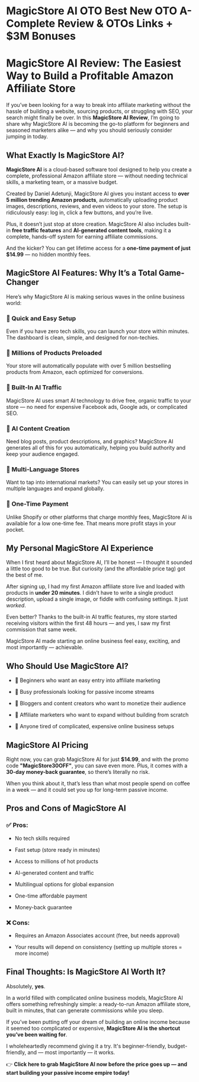 # MagicStore AI OTO Best New OTO A-Complete Review & OTOs Links + $3M Bonuses
<h1 class="" data-start="200" data-end="284">MagicStore AI Review: The Easiest Way to Build a Profitable Amazon Affiliate Store</h1>
<p class="" data-start="286" data-end="675">If you’ve been looking for a way to break into affiliate marketing without the hassle of building a website, sourcing products, or struggling with SEO, your search might finally be over. In this <strong data-start="481" data-end="505">MagicStore AI Review</strong>, I’m going to share why MagicStore AI is becoming the go-to platform for beginners and seasoned marketers alike — and why you should seriously consider jumping in today.</p>

<h2 class="" data-start="677" data-end="710">What Exactly Is MagicStore AI?</h2>
<p class="" data-start="712" data-end="911"><strong data-start="712" data-end="729">MagicStore AI</strong> is a cloud-based software tool designed to help you create a complete, professional Amazon affiliate store — without needing technical skills, a marketing team, or a massive budget.</p>
<p class="" data-start="913" data-end="1199">Created by Daniel Adetunji, MagicStore AI gives you instant access to <strong data-start="983" data-end="1026">over 5 million trending Amazon products</strong>, automatically uploading product images, descriptions, reviews, and even videos to your store. The setup is ridiculously easy: log in, click a few buttons, and you’re live.</p>
<p class="" data-start="1201" data-end="1419">Plus, it doesn’t just stop at store creation. MagicStore AI also includes built-in <strong data-start="1284" data-end="1309">free traffic features</strong> and <strong data-start="1314" data-end="1344">AI-generated content tools</strong>, making it a complete, hands-off system for earning affiliate commissions.</p>
<p class="" data-start="1421" data-end="1532">And the kicker? You can get lifetime access for a <strong data-start="1471" data-end="1506">one-time payment of just $14.99</strong> — no hidden monthly fees.</p>

<h2 class="" data-start="1534" data-end="1590">MagicStore AI Features: Why It’s a Total Game-Changer</h2>
<p class="" data-start="1592" data-end="1670">Here’s why MagicStore AI is making serious waves in the online business world:</p>

<h3 class="" data-start="1672" data-end="1699">🚀 Quick and Easy Setup</h3>
<p class="" data-start="1700" data-end="1838">Even if you have zero tech skills, you can launch your store within minutes. The dashboard is clean, simple, and designed for non-techies.</p>

<h3 class="" data-start="1840" data-end="1877">🚀 Millions of Products Preloaded</h3>
<p class="" data-start="1878" data-end="2002">Your store will automatically populate with over 5 million bestselling products from Amazon, each optimized for conversions.</p>

<h3 class="" data-start="2004" data-end="2030">🚀 Built-In AI Traffic</h3>
<p class="" data-start="2031" data-end="2184">MagicStore AI uses smart AI technology to drive free, organic traffic to your store — no need for expensive Facebook ads, Google ads, or complicated SEO.</p>

<h3 class="" data-start="2186" data-end="2212">🚀 AI Content Creation</h3>
<p class="" data-start="2213" data-end="2384">Need blog posts, product descriptions, and graphics? MagicStore AI generates all of this for you automatically, helping you build authority and keep your audience engaged.</p>

<h3 class="" data-start="2386" data-end="2414">🚀 Multi-Language Stores</h3>
<p class="" data-start="2415" data-end="2531">Want to tap into international markets? You can easily set up your stores in multiple languages and expand globally.</p>

<h3 class="" data-start="2533" data-end="2556">🚀 One-Time Payment</h3>
<p class="" data-start="2557" data-end="2712">Unlike Shopify or other platforms that charge monthly fees, MagicStore AI is available for a low one-time fee. That means more profit stays in your pocket.</p>

<h2 class="" data-start="2714" data-end="2753">My Personal MagicStore AI Experience</h2>
<p class="" data-start="2755" data-end="2927">When I first heard about MagicStore AI, I’ll be honest — I thought it sounded a little too good to be true. But curiosity (and the affordable price tag) got the best of me.</p>
<p class="" data-start="2929" data-end="3168">After signing up, I had my first Amazon affiliate store live and loaded with products in <strong data-start="3018" data-end="3038">under 20 minutes</strong>. I didn’t have to write a single product description, upload a single image, or fiddle with confusing settings. It just <em data-start="3159" data-end="3167">worked</em>.</p>
<p class="" data-start="3170" data-end="3341">Even better? Thanks to the built-in AI traffic features, my store started receiving visitors within the first 48 hours — and yes, I saw my first commission that same week.</p>
<p class="" data-start="3343" data-end="3445">MagicStore AI made starting an online business feel easy, exciting, and most importantly — achievable.</p>

<h2 class="" data-start="3447" data-end="3479">Who Should Use MagicStore AI?</h2>
<ul data-start="3481" data-end="3814">
 	<li class="" data-start="3481" data-end="3543">
<p class="" data-start="3483" data-end="3543">🌟 Beginners who want an easy entry into affiliate marketing</p>
</li>
 	<li class="" data-start="3544" data-end="3602">
<p class="" data-start="3546" data-end="3602">🌟 Busy professionals looking for passive income streams</p>
</li>
 	<li class="" data-start="3603" data-end="3673">
<p class="" data-start="3605" data-end="3673">🌟 Bloggers and content creators who want to monetize their audience</p>
</li>
 	<li class="" data-start="3674" data-end="3747">
<p class="" data-start="3676" data-end="3747">🌟 Affiliate marketers who want to expand without building from scratch</p>
</li>
 	<li class="" data-start="3748" data-end="3814">
<p class="" data-start="3750" data-end="3814">🌟 Anyone tired of complicated, expensive online business setups</p>
</li>
</ul>
<h2 class="" data-start="3816" data-end="3840">MagicStore AI Pricing</h2>
<p class="" data-start="3842" data-end="4056">Right now, you can grab MagicStore AI for just <strong data-start="3889" data-end="3899">$14.99</strong>, and with the promo code <strong data-start="3925" data-end="3946">"MagicStore30OFF"</strong>, you can save even more. Plus, it comes with a <strong data-start="3994" data-end="4025">30-day money-back guarantee</strong>, so there’s literally no risk.</p>
<p class="" data-start="4058" data-end="4198">When you think about it, that’s less than what most people spend on coffee in a week — and it could set you up for long-term passive income.</p>

<h2 class="" data-start="4200" data-end="4233">Pros and Cons of MagicStore AI</h2>
<h3 class="" data-start="4235" data-end="4246">✅ Pros:</h3>
<ul data-start="4247" data-end="4479">
 	<li class="" data-start="4247" data-end="4272">
<p class="" data-start="4249" data-end="4272">No tech skills required</p>
</li>
 	<li class="" data-start="4273" data-end="4310">
<p class="" data-start="4275" data-end="4310">Fast setup (store ready in minutes)</p>
</li>
 	<li class="" data-start="4311" data-end="4347">
<p class="" data-start="4313" data-end="4347">Access to millions of hot products</p>
</li>
 	<li class="" data-start="4348" data-end="4382">
<p class="" data-start="4350" data-end="4382">AI-generated content and traffic</p>
</li>
 	<li class="" data-start="4383" data-end="4426">
<p class="" data-start="4385" data-end="4426">Multilingual options for global expansion</p>
</li>
 	<li class="" data-start="4427" data-end="4456">
<p class="" data-start="4429" data-end="4456">One-time affordable payment</p>
</li>
 	<li class="" data-start="4457" data-end="4479">
<p class="" data-start="4459" data-end="4479">Money-back guarantee</p>
</li>
</ul>
<h3 class="" data-start="4481" data-end="4492">❌ Cons:</h3>
<ul data-start="4493" data-end="4644">
 	<li class="" data-start="4493" data-end="4559">
<p class="" data-start="4495" data-end="4559">Requires an Amazon Associates account (free, but needs approval)</p>
</li>
 	<li class="" data-start="4560" data-end="4644">
<p class="" data-start="4562" data-end="4644">Your results will depend on consistency (setting up multiple stores = more income)</p>
</li>
</ul>
<h2 class="" data-start="4646" data-end="4691">Final Thoughts: Is MagicStore AI Worth It?</h2>
<p class="" data-start="4693" data-end="4713">Absolutely, <strong data-start="4705" data-end="4712">yes</strong>.</p>
<p class="" data-start="4715" data-end="4929">In a world filled with complicated online business models, MagicStore AI offers something refreshingly simple: a ready-to-run Amazon affiliate store, built in minutes, that can generate commissions while you sleep.</p>
<p class="" data-start="4931" data-end="5104">If you’ve been putting off your dream of building an online income because it seemed too complicated or expensive, <strong data-start="5046" data-end="5103">MagicStore AI is the shortcut you’ve been waiting for</strong>.</p>
<p class="" data-start="5106" data-end="5225">I wholeheartedly recommend giving it a try. It's beginner-friendly, budget-friendly, and — most importantly — it works.</p>
<p class="" data-start="5227" data-end="5350">👉 <strong data-start="5230" data-end="5350">Click here to grab MagicStore AI now before the price goes up — and start building your passive income empire today!</strong></p>
